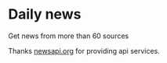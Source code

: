 # Daily news


Get news from more than 60 sources

Thanks [newsapi.org](#https://newsapi.org/) for providing api services.
